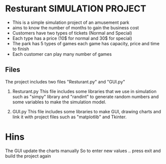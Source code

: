 # Resturant SIMULATION PROJECT

* This is a simple simulation project of an amusement park
* aims to know the number of months to gain the business cost
* Customers have two types of tickets (Normal and Special)
* Each type has a price (10$ for normal and 30$ for special)
* The park has 5 types of games each game has capacity, price and time to finish
* Each customer can play many number of games

## Files

The project includes two files "Resturant.py" and "GUI.py" 

1) Resturant.py
This file includes some libraries that we use in simulation such as "simpy" library and "randint" to generate random numbers and some variables to make the simulation model.

2) GUI.py
This file includes some libraries to make GUI, drawing charts and link it with project files such as "matplotlib" and Tkinter.

# Hins
The GUI update the charts manually
So to enter new values .. press exit and build the project again

